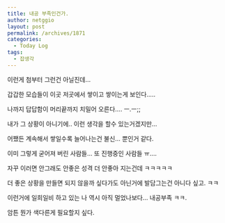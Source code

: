 ```yaml
---
title: 내공 부족인건가.
author: netggio
layout: post
permalink: /archives/1871
categories:
  - Today Log
tags:
  - 잡생각
---
```

이런게 첨부터 그런건 아닐진데&#8230;  
  
갑갑한 모습들이 이곳 저곳에서 쌓이고 쌓이는게 보인다&#8230;..   
  
나까지 답답함이 머리끝까지 치밀어 오른다&#8230;. ㅡ.ㅡ;;  
  
내가 그 상황이 아니기에.. 이런 생각을 할수 있는거겠지만&#8230;  
  
어쨌든 계속해서 쌓일수록 늘어나는건 불신&#8230; 뿐인거 같다.  
  
이미 그렇게 굳어져 버린 사람들&#8230; 또 진행중인 사람들 ㅠ&#8230;.  
  
자꾸 이러면 안그래도 안좋은 성격 더 안좋아 지는건데 ㅋㅋㅋㅋㅋ  
  
더 좋은 상황을 만들면 되지 않을까 싶다가도 아닌거에 발담그는건 아니다 싶고. ㅋㅋ  
  
이런거에 일희일비 하고 있는 나 역시 아직 멀었나보다&#8230; 내공부족 ㅋㅋ.  
  
암튼 뭔가 색다른게 필요할지 싶다.